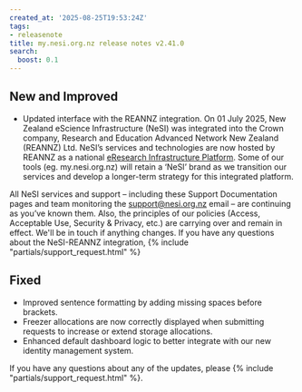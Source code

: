 ```yaml
---
created_at: '2025-08-25T19:53:24Z'
tags:
- releasenote
title: my.nesi.org.nz release notes v2.41.0
search:
  boost: 0.1
---
```


## New and Improved
- Updated interface with the REANNZ integration.
On 01 July 2025, New Zealand eScience Infrastructure (NeSI) was integrated into the Crown company, Research and Education Advanced Network New Zealand (REANNZ) Ltd. NeSI’s services and technologies are now hosted by REANNZ as a national [eResearch Infrastructure Platform](https://www.mbie.govt.nz/science-and-technology/science-and-innovation/funding-information-and-opportunities/investment-funds/strategic-science-investment-fund/funded-infrastructure/eresearch-infrastructure-platform). Some of our tools (eg. my.nesi.org.nz) will retain a ‘NeSI’ brand as we transition our services and develop a longer-term strategy for this integrated platform.

All NeSI services and support – including these Support Documentation pages and team monitoring the support@nesi.org.nz email – are continuing as you’ve known them. Also, the principles of our policies (Access, Acceptable Use, Security & Privacy, etc.) are carrying over and remain in effect. We'll be in touch if anything changes. If you have any questions about the NeSI-REANNZ integration, {% include "partials/support_request.html" %}

## Fixed
- Improved sentence formatting by adding missing spaces before brackets.
- Freezer allocations are now correctly displayed when submitting requests to increase or extend storage allocations.
- Enhanced default dashboard logic to better integrate with our new identity management system. 

If you have any questions about any of the updates, please
{% include "partials/support_request.html" %}.
